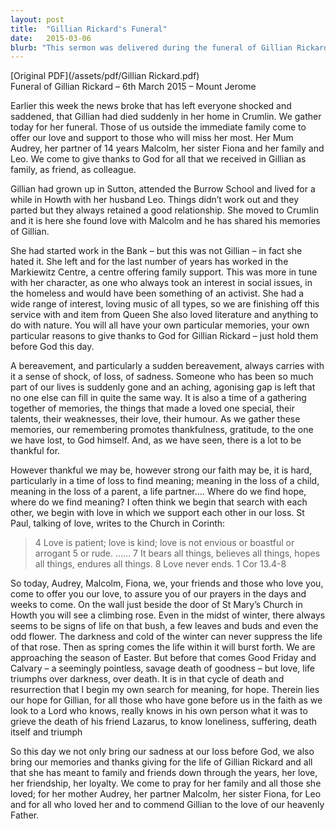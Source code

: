 ```yaml
---
layout: post
title:  "Gillian Rickard's Funeral"
date:   2015-03-06
blurb: "This sermon was delivered during the funeral of Gillian Rickard on 6th March 2015. It reflects on Gillian's life, her interests, and her work, acknowledging her contributions to social issues and her love for nature and literature. The sermon also addresses the shock and sadness of sudden bereavement, offering words of hope and comfort."
---
```

[Original PDF](/assets/pdf/Gillian Rickard.pdf)    
Funeral of Gillian Rickard – 6th March 2015 – Mount Jerome

Earlier this week the news broke that has left everyone shocked and saddened, that Gillian had died suddenly in her home in Crumlin. We gather today for her funeral. Those of us outside the immediate family come to offer our love and support to those who will miss her most. Her Mum Audrey, her partner of 14 years Malcolm, her sister Fiona and her family and Leo. We come to give thanks to God for all that we received in Gillian as family, as friend, as colleague.

Gillian had grown up in Sutton, attended the Burrow School and lived for a while in Howth with her husband Leo. Things didn’t work out and they parted but they always retained a good relationship. She moved to Crumlin and it is here she found love with Malcolm and he has shared his memories of Gillian.

She had started work in the Bank – but this was not Gillian – in fact she hated it. She left and for the last number of years has worked in the Markiewitz Centre, a centre offering family support. This was more in tune with her character, as one who always took an interest in social issues, in the homeless and would have been something of an activist. She had a wide range of interest, loving music of all types, so we are finishing off this service with and item from Queen She also loved literature and anything to do with nature. You will all have your own particular memories, your own particular reasons to give thanks to God for Gillian Rickard – just hold them before God this day.

A bereavement, and particularly a sudden bereavement, always carries with it a sense of shock, of loss, of sadness. Someone who has been so much part of our lives is suddenly gone and an aching, agonising gap is left that no one else can fill in quite the same way. It is also a time of a gathering together of memories, the things that made a loved one special, their talents, their weaknesses, their love, their humour. As we gather these memories, our remembering promotes thankfulness, gratitude, to the one we have lost, to God himself. And, as we have seen, there is a lot to be thankful for.

However thankful we may be, however strong our faith may be, it is hard, particularly in a time of loss to find meaning; meaning in the loss of a child, meaning in the loss of a parent, a life partner…. Where do we find hope, where do we find meaning? I often think we begin that search with each other, we begin with love in which we support each other in our loss. St Paul, talking of love, writes to the Church in Corinth:

> 4 Love is patient; love is kind; love is not envious or boastful or arrogant 5 or rude. …… 7 It bears all things, believes all things, hopes all things, endures all things. 8 Love never ends.
> 1 Cor 13.4-8

So today, Audrey, Malcolm, Fiona, we, your friends and those who love you, come to offer you our love, to assure you of our prayers in the days and weeks to come. On the wall just beside the door of St Mary’s Church in Howth you will see a climbing rose. Even in the midst of winter, there always seems to be signs of life on that bush, a few leaves and buds and even the odd flower. The darkness and cold of the winter can never suppress the life of that rose. Then as spring comes the life within it will burst forth. We are approaching the season of Easter. But before that comes Good Friday and Calvary – a seemingly pointless, savage death of goodness – but love, life triumphs over darkness, over death. It is in that cycle of death and resurrection that I begin my own search for meaning, for hope. Therein lies our hope for Gillian, for all those who have gone before us in the faith as we look to a Lord who knows, really knows in his own person what it was to grieve the death of his friend Lazarus, to know loneliness, suffering, death itself and triumph

So this day we not only bring our sadness at our loss before God, we also bring our memories and thanks giving for the life of Gillian Rickard and all that she has meant to family and friends down through the years, her love, her friendship, her loyalty. We come to pray for her family and all those she loved; for her mother Audrey, her partner Malcolm, her sister Fiona, for Leo and for all who loved her and to commend Gillian to the love of our heavenly Father.
